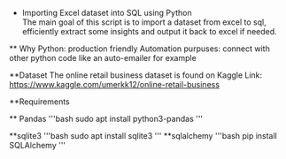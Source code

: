 * Importing Excel dataset into SQL using Python    
The main goal of this script is to import a dataset from excel to sql, efficiently  extract some insights  and output it back to excel if needed.  

** Why Python: 
production friendly
Automation purpuses: connect with other python code like an auto-emailer for example 


**Dataset
The online retail business dataset is found on Kaggle 
Link: https://www.kaggle.com/umerkk12/online-retail-business 

**Requirements


** Pandas
'''bash
sudo apt install python3-pandas
'''

**sqlite3
'''bash 
sudo apt install sqlite3
'''
**sqlalchemy
'''bash 
pip install SQLAlchemy
'''



